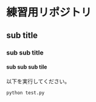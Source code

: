 # 練習用リポジトリ
## sub title
### sub sub title
#### sub sub sub tile
以下を実行してください。
```
python test.py
```
